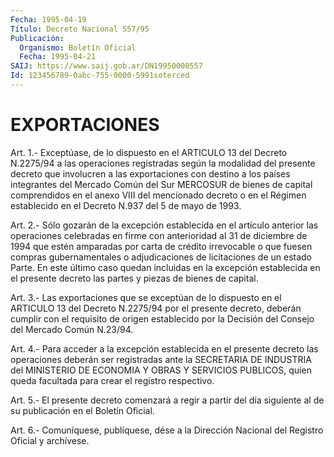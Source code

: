```yaml
---
Fecha: 1995-04-19
Título: Decreto Nacional 557/95
Publicación:
  Organismo: Boletín Oficial
  Fecha: 1995-04-21
SAIJ: https://www.saij.gob.ar/DN19950000557
Id: 123456789-0abc-755-0000-5991soterced
---
```

# EXPORTACIONES

<a id="1"></a>
Art.  1.-  Exceptúase,  de  lo dispuesto en el ARTICULO 13 del Decreto N.2275/94 a las operaciones  registradas según la modalidad del  presente  decreto  que  involucren  a  las  exportaciones  con destino  a  los  países  integrantes  del  Mercado  Común  del  Sur MERCOSUR de bienes de capital comprendidos en  el  anexo  VIII  del mencionado  decreto o en el Régimen establecido en el Decreto N.937 del 5 de mayo de 1993.

<a id="2"></a>
Art.  2.-  Sólo  gozarán  de  la  excepción  establecida en el artículo   anterior  las  operaciones  celebradas  en  firme    con anterioridad  al  31  de  diciembre de 1994 que estén amparadas por carta de crédito irrevocable  o  que fuesen compras gubernamentales o  adjudicaciones  de licitaciones de  un  estado  Parte.  En  este último caso quedan incluidas  en  la  excepción  establecida  en el presente  decreto  las  partes  y  piezas  de  bienes  de  capital.

<a id="3"></a>
Art. 3.- Las exportaciones que se exceptúan de lo dispuesto en el ARTICULO  13  del  Decreto  N.2275/94  por  el presente decreto, deberán  cumplir  con  el  requisito de origen establecido  por  la Decisión del Consejo del Mercado Común N.23/94.

<a id="4"></a>
Art. 4.- Para acceder a la excepción establecida en el presente decreto  las operaciones deberán ser registradas ante la SECRETARIA DE INDUSTRIA  del  MINISTERIO  DE  ECONOMIA  Y  OBRAS  Y  SERVICIOS PUBLICOS,  quien queda facultada para crear el registro respectivo.

<a id="5"></a>
Art. 5.- El presente decreto comenzará a regir a partir del día siguiente al de su publicación en el Boletín Oficial.

<a id="6"></a>
Art. 6.- Comuníquese, publíquese, dése a la Dirección Nacional del Registro Oficial y archívese.